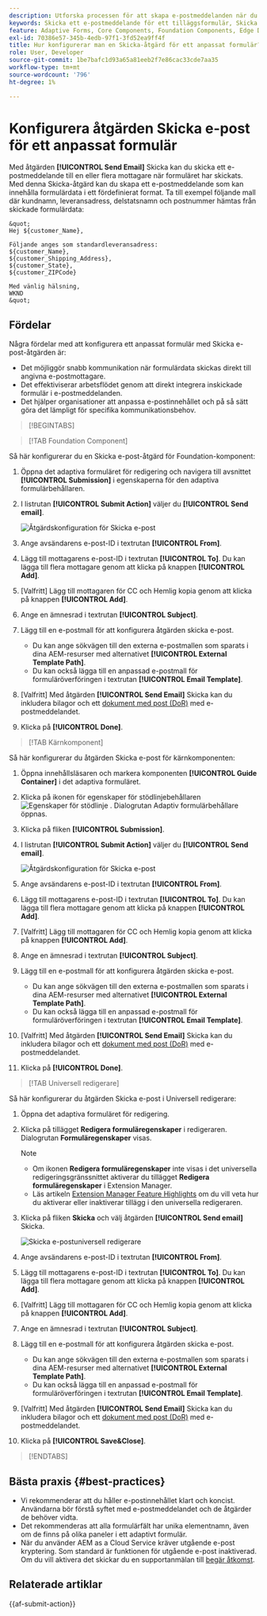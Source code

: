 ```yaml
---
description: Utforska processen för att skapa e-postmeddelanden när du skickar in ett adaptivt formulär.
keywords: Skicka ett e-postmeddelande för ett tilläggsformulär, Skicka med e-post, Adaptiv e-post, Skicka e-post med formulär, Skicka e-postguide
feature: Adaptive Forms, Core Components, Foundation Components, Edge Delivery Services
exl-id: 70386e57-345b-4edb-97f1-3fd52ea9ff4f
title: Hur konfigurerar man en Skicka-åtgärd för ett anpassat formulär?
role: User, Developer
source-git-commit: 1be7bafc1d93a65a81eeb2f7e86cac33cde7aa35
workflow-type: tm+mt
source-wordcount: '796'
ht-degree: 1%

---
```


# Konfigurera åtgärden Skicka e-post för ett anpassat formulär

Med åtgärden **[!UICONTROL Send Email]** Skicka kan du skicka ett e-postmeddelande till en eller flera mottagare när formuläret har skickats. Med denna Skicka-åtgärd kan du skapa ett e-postmeddelande som kan innehålla formulärdata i ett fördefinierat format. Ta till exempel följande mall där kundnamn, leveransadress, delstatsnamn och postnummer hämtas från skickade formulärdata:


    &quot;
    Hej ${customer_Name},
    
    Följande anges som standardleveransadress:
    ${customer_Name},
    ${customer_Shipping_Address},
    ${customer_State},
    ${customer_ZIPCode}
    
    Med vänlig hälsning,
    WKND
    &quot;

## Fördelar

Några fördelar med att konfigurera ett anpassat formulär med Skicka e-post-åtgärden är:

* Det möjliggör snabb kommunikation när formulärdata skickas direkt till angivna e-postmottagare.
* Det effektiviserar arbetsflödet genom att direkt integrera inskickade formulär i e-postmeddelanden.
* Det hjälper organisationer att anpassa e-postinnehållet och på så sätt göra det lämpligt för specifika kommunikationsbehov.

>[!BEGINTABS]

>[!TAB Foundation Component]

Så här konfigurerar du en Skicka e-post-åtgärd för Foundation-komponent:

1. Öppna det adaptiva formuläret för redigering och navigera till avsnittet **[!UICONTROL Submission]** i egenskaperna för den adaptiva formulärbehållaren.
1. I listrutan **[!UICONTROL Submit Action]** väljer du **[!UICONTROL Send email]**.

   ![Åtgärdskonfiguration för Skicka e-post](/help/forms/assets/send-email-fc.png)

1. Ange avsändarens e-post-ID i textrutan **[!UICONTROL From]**.
1. Lägg till mottagarens e-post-ID i textrutan **[!UICONTROL To]**. Du kan lägga till flera mottagare genom att klicka på knappen **[!UICONTROL Add]**.
1. [Valfritt] Lägg till mottagaren för CC och Hemlig kopia genom att klicka på knappen **[!UICONTROL Add]**.
1. Ange en ämnesrad i textrutan **[!UICONTROL Subject]**.
1. Lägg till en e-postmall för att konfigurera åtgärden skicka e-post.
   * Du kan ange sökvägen till den externa e-postmallen som sparats i dina AEM-resurser med alternativet **[!UICONTROL External Template Path]**.
   * Du kan också lägga till en anpassad e-postmall för formuläröverföringen i textrutan **[!UICONTROL Email Template]**.
1. [Valfritt] Med åtgärden **[!UICONTROL Send Email]** Skicka kan du inkludera bilagor och ett [dokument med post (DoR)](generate-document-of-record-core-components.md) med e-postmeddelandet.
1. Klicka på **[!UICONTROL Done]**.

>[!TAB Kärnkomponent]

Så här konfigurerar du åtgärden Skicka e-post för kärnkomponenten:

1. Öppna innehållsläsaren och markera komponenten **[!UICONTROL Guide Container]** i det adaptiva formuläret.
1. Klicka på ikonen för egenskaper för stödlinjebehållaren ![Egenskaper för stödlinje](/help/forms/assets/configure-icon.svg) . Dialogrutan Adaptiv formulärbehållare öppnas.
1. Klicka på fliken **[!UICONTROL Submission]**.
1. I listrutan **[!UICONTROL Submit Action]** väljer du **[!UICONTROL Send email]**.

   ![Åtgärdskonfiguration för Skicka e-post](/help/forms/assets/send-email-action-configuration.gif)
1. Ange avsändarens e-post-ID i textrutan **[!UICONTROL From]**.
1. Lägg till mottagarens e-post-ID i textrutan **[!UICONTROL To]**. Du kan lägga till flera mottagare genom att klicka på knappen **[!UICONTROL Add]**.
1. [Valfritt] Lägg till mottagaren för CC och Hemlig kopia genom att klicka på knappen **[!UICONTROL Add]**.
1. Ange en ämnesrad i textrutan **[!UICONTROL Subject]**.
1. Lägg till en e-postmall för att konfigurera åtgärden skicka e-post.
   * Du kan ange sökvägen till den externa e-postmallen som sparats i dina AEM-resurser med alternativet **[!UICONTROL External Template Path]**.
   * Du kan också lägga till en anpassad e-postmall för formuläröverföringen i textrutan **[!UICONTROL Email Template]**.
1. [Valfritt] Med åtgärden **[!UICONTROL Send Email]** Skicka kan du inkludera bilagor och ett [dokument med post (DoR)](generate-document-of-record-core-components.md) med e-postmeddelandet.
1. Klicka på **[!UICONTROL Done]**.

>[!TAB Universell redigerare]

Så här konfigurerar du åtgärden Skicka e-post i Universell redigerare:

1. Öppna det adaptiva formuläret för redigering.
1. Klicka på tillägget **Redigera formuläregenskaper** i redigeraren.
Dialogrutan **Formuläregenskaper** visas.

   >[!NOTE]
   >
   > * Om ikonen **Redigera formuläregenskaper** inte visas i det universella redigeringsgränssnittet aktiverar du tillägget **Redigera formuläregenskaper** i Extension Manager.
   > * Läs artikeln [Extension Manager Feature Highlights](https://developer.adobe.com/uix/docs/extension-manager/feature-highlights/#enablingdisabling-extensions) om du vill veta hur du aktiverar eller inaktiverar tillägg i den universella redigeraren.


1. Klicka på fliken **Skicka** och välj åtgärden **[!UICONTROL Send email]** Skicka.

   ![Skicka e-postuniversell redigerare](/help/forms/assets/send-email-ue.png)

1. Ange avsändarens e-post-ID i textrutan **[!UICONTROL From]**.
1. Lägg till mottagarens e-post-ID i textrutan **[!UICONTROL To]**. Du kan lägga till flera mottagare genom att klicka på knappen **[!UICONTROL Add]**.
1. [Valfritt] Lägg till mottagaren för CC och Hemlig kopia genom att klicka på knappen **[!UICONTROL Add]**.
1. Ange en ämnesrad i textrutan **[!UICONTROL Subject]**.
1. Lägg till en e-postmall för att konfigurera åtgärden skicka e-post.
   * Du kan ange sökvägen till den externa e-postmallen som sparats i dina AEM-resurser med alternativet **[!UICONTROL External Template Path]**.
   * Du kan också lägga till en anpassad e-postmall för formuläröverföringen i textrutan **[!UICONTROL Email Template]**.
1. [Valfritt] Med åtgärden **[!UICONTROL Send Email]** Skicka kan du inkludera bilagor och ett [dokument med post (DoR)](generate-document-of-record-core-components.md) med e-postmeddelandet.
1. Klicka på **[!UICONTROL Save&Close]**.

>[!ENDTABS]

## Bästa praxis {#best-practices}

* Vi rekommenderar att du håller e-postinnehållet klart och koncist. Användarna bör förstå syftet med e-postmeddelandet och de åtgärder de behöver vidta.
* Det rekommenderas att alla formulärfält har unika elementnamn, även om de finns på olika paneler i ett adaptivt formulär.
* När du använder AEM as a Cloud Service kräver utgående e-post kryptering. Som standard är funktionen för utgående e-post inaktiverad. Om du vill aktivera det skickar du en supportanmälan till [begär åtkomst](https://experienceleague.adobe.com/docs/experience-manager-cloud-service/implementing/developing/development-guidelines.html?lang=sv-SE#sending-email).

## Relaterade artiklar

{{af-submit-action}}
